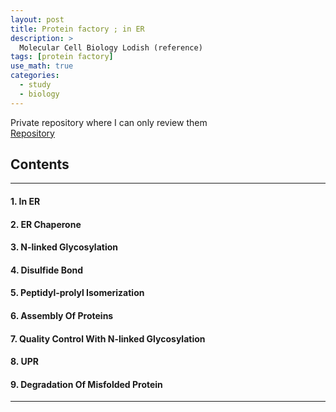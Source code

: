 ```yaml
---
layout: post
title: Protein factory ; in ER
description: >
  Molecular Cell Biology Lodish (reference)
tags: [protein factory]
use_math: true
categories:
  - study
  - biology
---
```

Private repository where I can only review them<br>
[Repository](https://github.com/hyun-jin891/hidden-post-hyunjin891-github-blog/blob/master/_posts/study/biology/2022-08-01-protein-factory-%3B-in-ER.md)

## Contents
------
#### 1. In ER
#### 2. ER Chaperone
#### 3. N-linked Glycosylation
#### 4. Disulfide Bond
#### 5. Peptidyl-prolyl Isomerization
#### 6. Assembly Of Proteins
#### 7. Quality Control With N-linked Glycosylation
#### 8. UPR
#### 9. Degradation Of Misfolded Protein
-----

